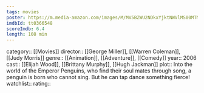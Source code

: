 ```yaml
---
tags: movies
poster: https://m.media-amazon.com/images/M/MV5BZWU2NDkxYjktNWVlMS00MTM4LWJjMDAtOWYxZjJkZWFhYzAxXkEyXkFqcGdeQXVyMTA1NjE5MTAz._V1_SX300.jpg
imdbId: tt0366548
scoreImdb: 6.4
length: 108 min
---
```


category:: [[Movies]]
director:: [[George Miller]], [[Warren Coleman]], [[Judy Morris]]
genre:: [[Animation]], [[Adventure]], [[Comedy]]
year:: 2006
cast:: [[Elijah Wood]], [[Brittany Murphy]], [[Hugh Jackman]]
plot:: Into the world of the Emperor Penguins, who find their soul mates through song, a penguin is born who cannot sing. But he can tap dance something fierce!
watchlist::
rating::
